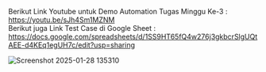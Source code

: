 Berikut Link Youtube untuk Demo Automation Tugas Minggu Ke-3 : https://youtu.be/sJh4Sm1MZNM <br>
Berikut juga Link Test Case di Google Sheet : https://docs.google.com/spreadsheets/d/1SS9HT65fQ4w276j3gkbcrSlgUQtAEE-d4KEq1egUH7c/edit?usp=sharing <br>


![Screenshot 2025-01-28 135310](https://github.com/user-attachments/assets/87c11abb-b2dc-49af-85db-901b7586b1b1)
